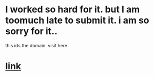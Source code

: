 # I worked so hard for it. but I am toomuch late to submit it. i am so sorry for it..
this ids the domain. visit here 
# [link](https://tailwind-css-project-habluprogrammer.vercel.app/)
